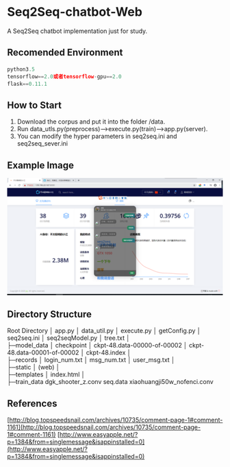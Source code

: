 # Seq2Seq-chatbot-Web
A Seq2Seq chatbot implementation just for study.

## Recomended Environment
```python
python3.5
tensorflow==2.0或者tensorflow-gpu==2.0
flask==0.11.1
```
## How to Start
1. Download the corpus and put it into the folder /data.
2. Run data_utls.py(preprocess)-->execute.py(train)-->app.py(server).
3. You can modify the hyper parameters in seq2seq.ini and seq2seq_sever.ini

## Example Image
![avatar](example_image/main.png)

## Directory Structure
Root Directory
│  app.py
│  data_util.py
│  execute.py
│  getConfig.py
│  seq2seq.ini
│  seq2seqModel.py
│  tree.txt
│  
├─model_data
│      checkpoint
│      ckpt-48.data-00000-of-00002
│      ckpt-48.data-00001-of-00002
│      ckpt-48.index
│      
├─records
│      login_num.txt
│      msg_num.txt
│      user_msg.txt
│      
├─static
│      (web)
│                      
├─templates
│      index.html
│      
├─train_data
        dgk_shooter_z.conv
        seq.data
        xiaohuangji50w_nofenci.conv

## References
[http://blog.topspeedsnail.com/archives/10735/comment-page-1#comment-1161](http://blog.topspeedsnail.com/archives/10735/comment-page-1#comment-1161)
[http://www.easyapple.net/?p=1384&from=singlemessage&isappinstalled=0](http://www.easyapple.net/?p=1384&from=singlemessage&isappinstalled=0)
